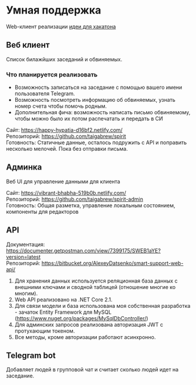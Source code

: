 # Умная поддержка

Web-клиент реализации [идеи для хакатона](https://github.com/developers-against-repressions/devs-against-the-machine/issues/43)

## Веб клиент
Список билажйших заседаний и обвиняемых.

### Что планируется реализовать
- Возможность записаться на заседание с помощью вашего имени пользователя Telegram.
- Возможность посмотреть информацию об обвиняемых, узнать номер счета чтобы помочь родным.
- Дополнительная фича: возможность написать письмо обвиняемому, чтобы можно было их потом распечатать и передать в СИ

Сайт: https://happy-hypatia-d16bf2.netlify.com/<br/>
Репозиторий: https://github.com/taigabrew/spirit<br/>
Готовность: Статичные данные, осталось подружить с API и поправить несколько мелочей. Пока без отправки письма.

## Админка
Веб UI для управление данными для клиента

Сайт: https://vibrant-bhabha-519b0b.netlify.com/ <br/>
Репозиторий: https://github.com/taigabrew/spirit-admin <br/>
Готовность: Общая разметка, управление локальным состоянием, компоненты для редакторов

## API
Документация: https://documenter.getpostman.com/view/7399175/SWEB1aYE?version=latest <br/>
Репозиторий: https://bitbucket.org/AlexeyDatsenko/smart-support-web-api/

1. Для хранения данных используется реляционная база данных с внешними ключами и сводной таблицей (отношение многие ко многим).
2. Web API реализовано на .NET Core 2.1.
3. Для связи модели и база использована моя собственная разработка - зачаток Entity Framework для MySQL (https://www.nuget.org/packages/MySqlDbController/)
4. Для админских запросов реализована авторизация JWT с протухающим токеном.
5. Все методы, кроме авторизации работают асинхронно.

## Telegram bot
Добавляет людей в групповой чат и считает сколько людей идет на заседание.
